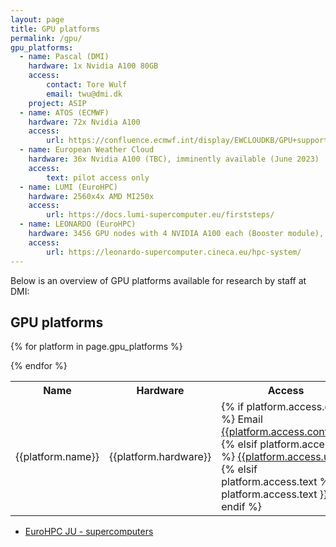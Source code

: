 ```yaml
---
layout: page
title: GPU platforms
permalink: /gpu/
gpu_platforms:
  - name: Pascal (DMI)
    hardware: 1x Nvidia A100 80GB
    access:
        contact: Tore Wulf
        email: twu@dmi.dk
    project: ASIP
  - name: ATOS (ECMWF)
    hardware: 72x Nvidia A100
    access:
        url: https://confluence.ecmwf.int/display/EWCLOUDKB/GPU+support+at+ECMWF
  - name: European Weather Cloud
    hardware: 36x Nvidia A100 (TBC), imminently available (June 2023)
    access:
        text: pilot access only
  - name: LUMI (EuroHPC)
    hardware: 2560x4x AMD MI250x
    access:
        url: https://docs.lumi-supercomputer.eu/firststeps/
  - name: LEONARDO (EuroHPC)
    hardware: 3456 GPU nodes with 4 NVIDIA A100 each (Booster module), 1536 CPU nodes with 56 cores each (Data Centric module), available soon
    access:
        url: https://leonardo-supercomputer.cineca.eu/hpc-system/
---
```


Below is an overview of GPU platforms available for research by staff at DMI:

<h2>GPU platforms</h2>

<table>
<tr>
<th>Name</th>
<th>Hardware</th>
<th>Access</th>
<th>Project</th>
</tr>

{% for platform in page.gpu_platforms %}
<tr>
<td>{{platform.name}}</td>
<td>{{platform.hardware}}</td>
<td>
{% if platform.access.email %}
Email <a href="mailto://{{platform.contact.email}}">{{platform.access.contact}}</a>
{% elsif platform.access.url %}
<a href="{{platform.contact.url}}">{{platform.access.url}}</a>
{% elsif platform.access.text %}
{{ platform.access.text }}
{% endif %}
</td>
<td>{{platform.project}}</td>
</tr>
{% endfor %}

</table>

- [EuroHPC JU - supercomputers](https://eurohpc-ju.europa.eu/about/our-supercomputers_en)
